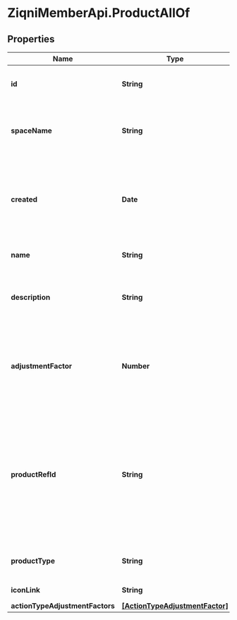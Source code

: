 # ZiqniMemberApi.ProductAllOf

## Properties

Name | Type | Description | Notes
------------ | ------------- | ------------- | -------------
**id** | **String** | A unique system generated identifier | 
**spaceName** | **String** | This is the space name which is linked to the account | 
**created** | **Date** | ISO8601 timestamp for when a Model was created. All records are stored in UTC time zone | 
**name** | **String** | The name of the product | [optional] 
**description** | **String** | The description of the product for your reference | [optional] 
**adjustmentFactor** | **Number** | The multiplier to apply to source values received for this product events | [optional] 
**productRefId** | **String** | The reference to this product in your system. The reference identifier can not be changed after the product has been created | [optional] 
**productType** | **String** | The type to this product in your system. | [optional] 
**iconLink** | **String** | Link to the icon | [optional] 
**actionTypeAdjustmentFactors** | [**[ActionTypeAdjustmentFactor]**](ActionTypeAdjustmentFactor.md) |  | [optional] 


